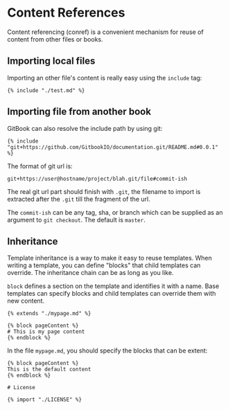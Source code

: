 # Content References

Content referencing \(conref\) is a convenient mechanism for reuse of content from other files or books.

## Importing local files

Importing an other file's content is really easy using the `include` tag:

```text
{% include "./test.md" %}
```

## Importing file from another book

GitBook can also resolve the include path by using git:

```text
{% include "git+https://github.com/GitbookIO/documentation.git/README.md#0.0.1" %}
```

The format of git url is:

```text
git+https://user@hostname/project/blah.git/file#commit-ish
```

The real git url part should finish with `.git`, the filename to import is extracted after the `.git` till the fragment of the url.

The `commit-ish` can be any tag, sha, or branch which can be supplied as an argument to `git checkout`. The default is `master`.

## Inheritance

Template inheritance is a way to make it easy to reuse templates. When writing a template, you can define "blocks" that child templates can override. The inheritance chain can be as long as you like.

`block` defines a section on the template and identifies it with a name. Base templates can specify blocks and child templates can override them with new content.

```text
{% extends "./mypage.md" %}

{% block pageContent %}
# This is my page content
{% endblock %}
```

In the file `mypage.md`, you should specify the blocks that can be extent:

```text
{% block pageContent %}
This is the default content
{% endblock %}

# License

{% import "./LICENSE" %}
```

